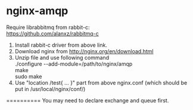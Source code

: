 nginx-amqp
==========

Require librabbitmq from rabbit-c: <br />
https://github.com/alanxz/rabbitmq-c 

1. Install rabbit-c driver from above link.
2. Download nginx from http://nginx.org/en/download.html
3. Unzip file and use following command <br />
   ./configure --add-module=/path/to/nginx/amqp <br />
   make <br />
   sudo make <br />
4. Use "location /test{ ... }" part from above nginx.conf (which should be put in /usr/local/nginx/conf/)

==========
You may need to declare exchange and queue first.
